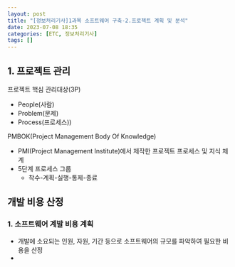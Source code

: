 ```yaml
---
layout: post
title: "[정보처리기사]1과목 소프트웨어 구축-2.프로젝트 계획 및 분석"
date: 2023-07-08 18:35
categories: [ETC, 정보처리기사]
tags: []
---
```


## 1. 프로젝트 관리

프로젝트 핵심 관리대상(3P)
- People(사람)
- Problem(문제)
- Process(프로세스))

PMBOK(Project Management Body Of Knowledge)
- PMI(Project Management Institute)에서 제작한 프로젝트 프로세스 및 지식 체계
- 5단계 프로세스 그룹
	- 착수-계획-실행-통제-종료

## 개발 비용 산정
### 1. 소프트웨어 계발 비용 계획
- 개발에 소요되는 인원, 자원, 기간 등으로 소프트웨어의 규모를 파악하여 필요한 비용을 산정
- 